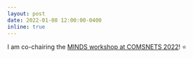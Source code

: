 ```yaml
---
layout: post
date: 2022-01-08 12:00:00-0400
inline: true
---
```


 I am co-chairing the [MINDS workshop at COMSNETS 2022](https://www.comsnets.org/archive/2022/minds_workshop.html)! :star: 


